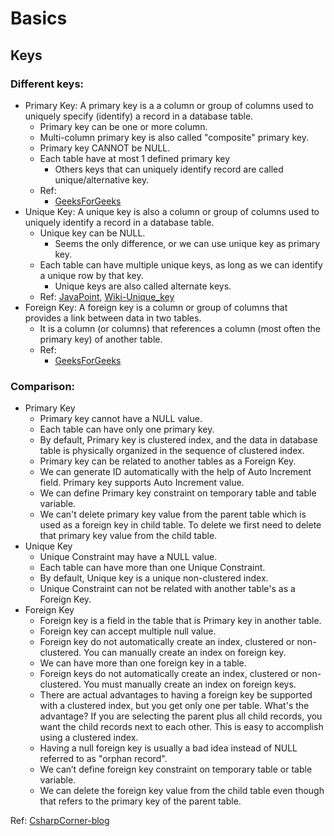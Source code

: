 # Basics

## Keys

### Different keys:

- Primary Key: A primary key is a a column or group of columns used to uniquely specify (identify) a record in a database table.
  - Primary key can be one or more column.
  - Multi-column primary key is also called "composite" primary key.
  - Primary key CANNOT be NULL.
  - Each table have at most 1 defined primary key
    - Others keys that can uniquely identify record are called unique/alternative key.
  - Ref: 
    - [GeeksForGeeks](https://www.geeksforgeeks.org/difference-between-primary-key-and-foreign-key/)
- Unique Key: A unique key is also a column or group of columns used to uniquely identify a record in a database table.
  - Unique key can be NULL. 
    - Seems the only difference, or we can use unique key as primary key.
  - Each table can have multiple unique keys, as long as we can identify a unique row by that key.
    - Unique keys are also called alternate keys.
  - Ref: [JavaPoint](https://www.javatpoint.com/unique-key-in-sql), [Wiki-Unique_key](https://en.wikipedia.org/wiki/Unique_key)
- Foreign Key: A foreign key is a column or group of columns that provides a link between data in two tables. 
  - It is a column (or columns) that references a column (most often the primary key) of another table.
  - Ref: 
    - [GeeksForGeeks](https://www.geeksforgeeks.org/difference-between-primary-key-and-foreign-key/)

### Comparison: 

- Primary Key
  - Primary key cannot have a NULL value.
  - Each table can have only one primary key.
  - By default, Primary key is clustered index, and the data in database table is physically organized in the sequence of clustered index.
  - Primary key can be related to another tables as a Foreign Key.
  - We can generate ID automatically with the help of Auto Increment field. Primary key supports Auto Increment value.
  - We can define Primary key constraint on temporary table and table variable.
  - We can't delete primary key value from the parent table which is used as a foreign key in child table. To delete we first need to delete that primary key value from the child table.
- Unique Key
  - Unique Constraint may have a NULL value.
  - Each table can have more than one Unique Constraint.
  - By default, Unique key is a unique non-clustered index.
  - Unique Constraint can not be related with another table's as a Foreign Key.
- Foreign Key
  - Foreign key is a field in the table that is Primary key in another table.
  - Foreign key can accept multiple null value.
  - Foreign key do not automatically create an index, clustered or non-clustered. You can manually create an index on foreign key.
  - We can have more than one foreign key in a table.
  - Foreign keys do not automatically create an index, clustered or non-clustered. You must manually create an index on foreign keys.
  - There are actual advantages to having a foreign key be supported with a clustered index, but you get only one per table. What's the advantage? If you are selecting the parent plus all child records, you want the child records next to each other. This is easy to accomplish using a clustered index.
  - Having a null foreign key is usually a bad idea instead of NULL  referred to as "orphan record".
  - We can’t define foreign key constraint on temporary table or table variable.
  - We can delete the foreign key value from the child table even though that refers to the primary key of the parent table.

Ref: [CsharpCorner-blog](https://www.c-sharpcorner.com/blogs/difference-between-primary-key-unique-key-and-foreign-key1)
